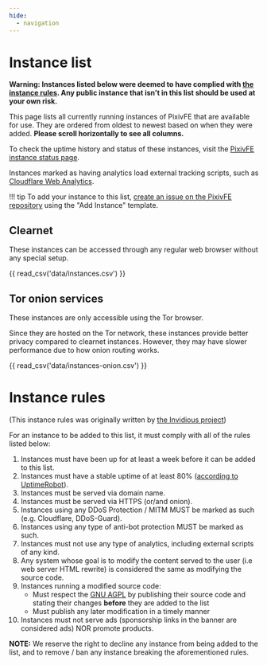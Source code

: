 ```yaml
---
hide:
  - navigation
---
```


# Instance list

**Warning: Instances listed below were deemed to have complied with [the instance rules](https://pixivfe-docs.pages.dev/instance-list/#instance-rules). Any public instance that isn't in this list should be used at your own risk.**

This page lists all currently running instances of PixivFE that are available for use. They are ordered from oldest to newest based on when they were added. **Please scroll horizontally to see all columns.**

To check the uptime history and status of these instances, visit the [PixivFE instance status page](https://stats.uptimerobot.com/FbEGewWlbX).

Instances marked as having analytics load external tracking scripts, such as [Cloudflare Web Analytics](https://developers.cloudflare.com/analytics/web-analytics/).

!!! tip
    To add your instance to this list, [create an issue on the PixivFE repository](https://codeberg.org/VnPower/PixivFE/issues/new?template=.forgejo%2fissue_template%2fadd-instance.yaml) using the "Add Instance" template.

<!-- Note to page editors: The tables below only refresh their data when `mkdocs serve` is restarted, due to how the data is templated in from the CSV files.  -->

## Clearnet

These instances can be accessed through any regular web browser without any special setup.

{{ read_csv('data/instances.csv') }}

<!-- Human-readable list when viewing raw:

- Name: exozyme (Official)
  URL: https://pixivfe.exozy.me
  Country: US
  Cloudflare proxy: No
  Analytics: No

- Name: dragongoose
  URL: https://pixivfe.drgns.space
  Country: US
  Cloudflare proxy: No
  Analytics: No

- Name: ducks.party
  URL: https://pixivfe.ducks.party
  Country: NL
  Cloudflare proxy: No
  Analytics: No

- Name: perennialte.ch
  URL: https://pixiv.perennialte.ch
  Country: AU
  Cloudflare proxy: No
  Analytics: No

- Name: darkness.services
  URL: https://pixivfe.darkness.services
  Country: US
  Cloudflare proxy: Yes
  Analytics: No

- Name: thebunny.zone
  URL: https://pixivfe.thebunny.zone
  Country: HR
  Cloudflare proxy: No
  Analytics: No -->

## Tor onion services

These instances are only accessible using the Tor browser.

Since they are hosted on the Tor network, these instances provide better privacy compared to clearnet instances. However, they may have slower performance due to how onion routing works.

{{ read_csv('data/instances-onion.csv') }}

<!-- Human-readable list when viewing raw:

- Name: thebunny.zone
  URL: http://pixivfe.bunny5exbgbp4sqe2h2rfq2brgrx3dhohdweonepzwfgumfyygb35wyd.onion -->

# Instance rules

(This instance rules was originally written by [the Invidious project](https://github.com/iv-org/documentation/blob/master/docs/instances.md))

For an instance to be added to this list, it must comply with all of the rules listed below:

1. Instances must have been up for at least a week before it can be added to this list.
2. Instances must have a stable uptime of at least 80% ([according to UptimeRobot](https://stats.uptimerobot.com/FbEGewWlbX)).
3. Instances must be served via domain name.
4. Instances must be served via HTTPS (or/and onion).
5. Instances using any DDoS Protection / MITM MUST be marked as such (e.g. Cloudflare, DDoS-Guard).
6. Instances using any type of anti-bot protection MUST be marked as such.
7. Instances must not use any type of analytics, including external scripts of any kind.
8. Any system whose goal is to modify the content served to the user (i.e web server HTML rewrite) is considered the same as modifying the source code.
9. Instances running a modified source code:
    - Must respect the [GNU AGPL](https://en.wikipedia.org/wiki/GNU_Affero_General_Public_License) by publishing their source code and stating their changes **before** they are added to the list
    - Must publish any later modification in a timely manner
10. Instances must not serve ads (sponsorship links in the banner are considered ads) NOR promote products.

**NOTE:** We reserve the right to decline any instance from being added to the list, and to remove / ban any instance breaking the aforementioned rules.
